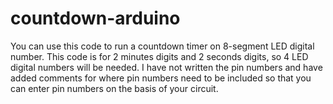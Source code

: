 # countdown-arduino
You can use this code to run a countdown timer on 8-segment LED digital number. This code is for 2 minutes digits and 2 seconds digits, so 4 LED digital numbers will be needed. I have not written the pin numbers and have added comments for where pin numbers need to be included so that you can enter pin numbers on the basis of your circuit.
